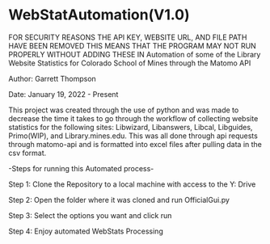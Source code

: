 # WebStatAutomation(V1.0)
FOR SECURITY REASONS THE API KEY, WEBSITE URL, AND FILE PATH HAVE BEEN REMOVED THIS MEANS THAT THE PROGRAM MAY NOT RUN PROPERLY WITHOUT ADDING THESE IN
Automation of some of the Library Website Statistics for Colorado School of Mines through the Matomo API

Author: Garrett Thompson

Date: January 19, 2022 - Present

This project was created through the use of python and was made to decrease the time it takes to go through the workflow of collecting website statistics for the following sites: Libwizard, Libanswers, Libcal, Libguides, Primo(WIP), and Library.mines.edu.  This was all done through api requests through matomo-api and is formatted into excel files after pulling data in the csv format.

-Steps for running this Automated process-

Step 1: Clone the Repository to a local machine with access to the Y: Drive

Step 2: Open the folder where it was cloned and run OfficialGui.py

Step 3: Select the options you want and click run

Step 4: Enjoy automated WebStats Processing
